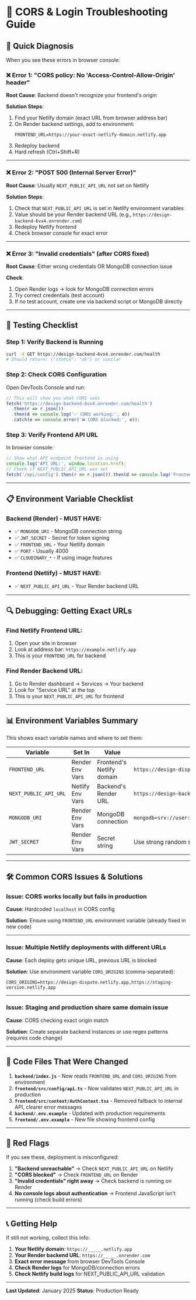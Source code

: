 # 🔧 CORS & Login Troubleshooting Guide

## 🎯 Quick Diagnosis

When you see these errors in browser console:

### ❌ Error 1: "CORS policy: No 'Access-Control-Allow-Origin' header"

**Root Cause**: Backend doesn't recognize your frontend's origin

**Solution Steps**:
1. Find your Netlify domain (exact URL from browser address bar)
2. On Render backend settings, add to environment:
   ```
   FRONTEND_URL=https://your-exact-netlify-domain.netlify.app
   ```
3. Redeploy backend
4. Hard refresh (Ctrl+Shift+R)

---

### ❌ Error 2: "POST 500 (Internal Server Error)"

**Root Cause**: Usually `NEXT_PUBLIC_API_URL` not set on Netlify

**Solution Steps**:
1. Check that `NEXT_PUBLIC_API_URL` is set in Netlify environment variables
2. Value should be your Render backend URL (e.g., `https://design-backend-6vx4.onrender.com`)
3. Redeploy Netlify frontend
4. Check browser console for exact error

---

### ❌ Error 3: "Invalid credentials" (after CORS fixed)

**Root Cause**: Either wrong credentials OR MongoDB connection issue

**Check**:
1. Open Render logs → look for MongoDB connection errors
2. Try correct credentials (test account)
3. If no test account, create one via backend script or MongoDB directly

---

## 🧪 Testing Checklist

### Step 1: Verify Backend is Running
```bash
curl -X GET https://design-backend-6vx4.onrender.com/health
# Should return: {"status": "ok"} or similar
```

### Step 2: Check CORS Configuration
Open DevTools Console and run:
```javascript
// This will show you what CORS sees
fetch('https://design-backend-6vx4.onrender.com/health')
  .then(r => r.json())
  .then(d => console.log('✅ CORS working:', d))
  .catch(e => console.error('❌ CORS blocked:', e));
```

### Step 3: Verify Frontend API URL
In browser console:
```javascript
// Show what API endpoint frontend is using
console.log('API URL:', window.location.href);
// Check if NEXT_PUBLIC_API_URL was set
fetch('/api/config').then(r => r.json()).then(d => console.log('Frontend config:', d)).catch(e => console.log('No config endpoint'));
```

---

## 📋 Environment Variable Checklist

### Backend (Render) - MUST HAVE:

- ✅ `MONGODB_URI` - MongoDB connection string
- ✅ `JWT_SECRET` - Secret for token signing
- ✅ `FRONTEND_URL` - Your Netlify domain
- ✅ `PORT` - Usually 4000
- ✅ `CLOUDINARY_*` - If using image features

### Frontend (Netlify) - MUST HAVE:

- ✅ `NEXT_PUBLIC_API_URL` - Your Render backend URL

---

## 🔍 Debugging: Getting Exact URLs

### Find Netlify Frontend URL:
1. Open your site in browser
2. Look at address bar: `https://example.netlify.app`
3. This is your `FRONTEND_URL` for backend

### Find Render Backend URL:
1. Go to Render dashboard → Services → Your backend
2. Look for "Service URL" at the top
3. This is your `NEXT_PUBLIC_API_URL` for frontend

---

## 📊 Environment Variables Summary

This shows exact variable names and where to set them:

| Variable | Set In | Value | Example |
|----------|--------|-------|---------|
| `FRONTEND_URL` | Render Env Vars | Frontend's Netlify domain | `https://design-dispute.netlify.app` |
| `NEXT_PUBLIC_API_URL` | Netlify Env Vars | Backend's Render URL | `https://design-backend-6vx4.onrender.com` |
| `MONGODB_URI` | Render Env Vars | MongoDB connection | `mongodb+srv://user:pass@cluster.mongodb.net/db` |
| `JWT_SECRET` | Render Env Vars | Secret string | Use strong random string |

---

## 🛠️ Common CORS Issues & Solutions

### Issue: CORS works locally but fails in production

**Cause**: Hardcoded `localhost` in CORS config

**Solution**: Ensure using `FRONTEND_URL` environment variable (already fixed in new code)

---

### Issue: Multiple Netlify deployments with different URLs

**Cause**: Each deploy gets unique URL, previous URL is blocked

**Solution**: Use environment variable `CORS_ORIGINS` (comma-separated):
```
CORS_ORIGINS=https://design-dispute.netlify.app,https://staging-version.netlify.app
```

---

### Issue: Staging and production share same domain issue

**Cause**: CORS checking exact origin match

**Solution**: Create separate backend instances or use regex patterns (requires code change)

---

## 🧬 Code Files That Were Changed

1. **`backend/index.js`** - Now reads `FRONTEND_URL` and `CORS_ORIGINS` from environment
2. **`frontend/src/config/api.ts`** - Now validates `NEXT_PUBLIC_API_URL` in production
3. **`frontend/src/context/AuthContext.tsx`** - Removed fallback to internal API, clearer error messages
4. **`backend/.env.example`** - Updated with production requirements
5. **`frontend/.env.example`** - New file showing frontend config

---

## 🚨 Red Flags

If you see these, deployment is misconfigured:

1. **"Backend unreachable"** → Check `NEXT_PUBLIC_API_URL` on Netlify
2. **"CORS blocked"** → Check `FRONTEND_URL` on Render
3. **"Invalid credentials" right away** → Check backend is running on Render
4. **No console logs about authentication** → Frontend JavaScript isn't running (check build errors)

---

## 📞 Getting Help

If still not working, collect this info:

1. **Your Netlify domain**: `https://_____.netlify.app`
2. **Your Render backend URL**: `https://_____.onrender.com`
3. **Exact error message** from browser DevTools Console
4. **Check Render logs** for MongoDB/connection errors
5. **Check Netlify build logs** for NEXT_PUBLIC_API_URL validation

---

**Last Updated**: January 2025
**Status**: Production Ready